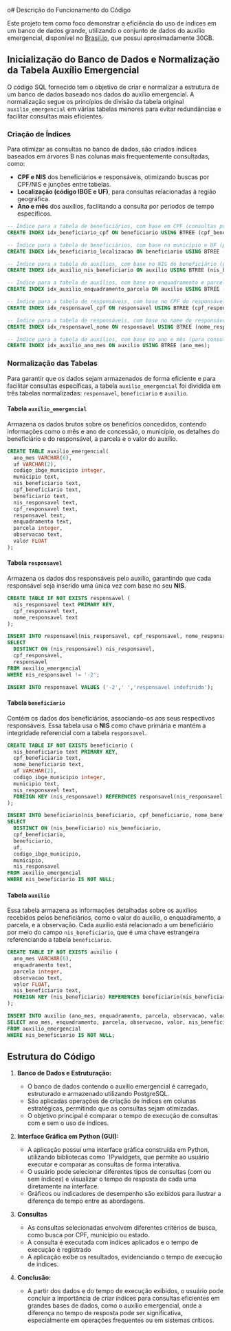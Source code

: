 o# Descrição do Funcionamento do Código

Este projeto tem como foco demonstrar a eficiência do uso de índices em um banco de dados grande, utilizando o conjunto de dados do auxílio emergencial, disponível no [Brasil.io](https://brasil.io/dataset/govbr/auxilio_emergencial/), que possui aproximadamente 30GB.




## Inicialização do Banco de Dados e Normalização da Tabela Auxílio Emergencial

O código SQL fornecido tem o objetivo de criar e normalizar a estrutura de um banco de dados baseado nos dados do auxílio emergencial. A normalização segue os princípios de divisão da tabela original `auxilio_emergencial` em várias tabelas menores para evitar redundâncias e facilitar consultas mais eficientes. 

### Criação de Índices

Para otimizar as consultas no banco de dados, são criados índices baseados em árvores B nas colunas mais frequentemente consultadas, como:

- **CPF e NIS** dos beneficiários e responsáveis, otimizando buscas por CPF/NIS e junções entre tabelas.
- **Localização (código IBGE e UF)**, para consultas relacionadas à região geográfica.
- **Ano e mês** dos auxílios, facilitando a consulta por períodos de tempo específicos.

```sql
-- Índice para a tabela de beneficiários, com base em CPF (consultas por CPF são comuns)
CREATE INDEX idx_beneficiario_cpf ON beneficiario USING BTREE (cpf_beneficiario);

-- Índice para a tabela de beneficiários, com base no município e UF (para consultas por localização)
CREATE INDEX idx_beneficiario_localizacao ON beneficiario USING BTREE (codigo_ibge_municipio, uf);

-- Índice para a tabela de auxílios, com base no NIS do beneficiário (para junções frequentes entre auxilio e beneficiário)
CREATE INDEX idx_auxilio_nis_beneficiario ON auxilio USING BTREE (nis_beneficiario);

-- Índice para a tabela de auxílios, com base no enquadramento e parcela (consultas específicas de auxílio)
CREATE INDEX idx_auxilio_enquadramento_parcela ON auxilio USING BTREE (enquadramento, parcela);

-- Índice para a tabela de responsáveis, com base no CPF do responsável
CREATE INDEX idx_responsavel_cpf ON responsavel USING BTREE (cpf_responsavel);

-- Índice para a tabela de responsáveis, com base no nome do responsável
CREATE INDEX idx_responsavel_nome ON responsavel USING BTREE (nome_responsavel);

-- Índice para a tabela de auxílios, com base no ano e mês (para consultas por período)
CREATE INDEX idx_auxilio_ano_mes ON auxilio USING BTREE (ano_mes);
```
### Normalização das Tabelas

Para garantir que os dados sejam armazenados de forma eficiente e para facilitar consultas específicas, a tabela `auxilio_emergencial` foi dividida em três tabelas normalizadas: `responsavel`, `beneficiario` e `auxilio`.

#### Tabela `auxilio_emergencial`

Armazena os dados brutos sobre os benefícios concedidos, contendo informações como o mês e ano de concessão, o município, os detalhes do beneficiário e do responsável, a parcela e o valor do auxílio.
```sql
CREATE TABLE auxilio_emergencial(
  ano_mes VARCHAR(6),
  uf VARCHAR(2),
  codigo_ibge_municipio integer,
  municipio text,
  nis_beneficiario text,
  cpf_beneficiario text,
  beneficiario text,
  nis_responsavel text, 
  cpf_responsavel text,
  responsavel text,
  enquadramento text,
  parcela integer,
  observacao text,
  valor FLOAT
);
```

#### Tabela `responsavel`
Armazena os dados dos responsáveis pelo auxílio, garantindo que cada responsável seja inserido uma única vez com base no seu **NIS**.

```sql
CREATE TABLE IF NOT EXISTS responsavel (
  nis_responsavel text PRIMARY KEY,
  cpf_responsavel text,
  nome_responsavel text
);

INSERT INTO responsavel(nis_responsavel, cpf_responsavel, nome_responsavel)
SELECT
  DISTINCT ON (nis_responsavel) nis_responsavel,
  cpf_responsavel,
  responsavel
FROM auxilio_emergencial
WHERE nis_responsavel != '-2';

INSERT INTO responsavel VALUES ('-2',' ','responsavel indefinido');

```

#### Tabela `beneficiario`
Contém os dados dos beneficiários, associando-os aos seus respectivos responsáveis. Essa tabela usa o **NIS** como chave primária e mantém a integridade referencial com a tabela `responsavel`.

```sql
CREATE TABLE IF NOT EXISTS beneficiario (
  nis_beneficiario text PRIMARY KEY,
  cpf_beneficiario text, 
  nome_beneficiario text,
  uf VARCHAR(2),
  codigo_ibge_municipio integer,
  municipio text,
  nis_responsavel text,
  FOREIGN KEY (nis_responsavel) REFERENCES responsavel(nis_responsavel)
);

INSERT INTO beneficiario(nis_beneficiario, cpf_beneficiario, nome_beneficiario, uf, codigo_ibge_municipio, municipio, nis_responsavel)
SELECT
  DISTINCT ON (nis_beneficiario) nis_beneficiario,
  cpf_beneficiario,
  beneficiario,
  uf,
  codigo_ibge_municipio,
  municipio,
  nis_responsavel
FROM auxilio_emergencial
WHERE nis_beneficiario IS NOT NULL;

```

#### Tabela `auxilio`
Essa tabela armazena as informações detalhadas sobre os auxílios recebidos pelos beneficiários, como o valor do auxílio, o enquadramento, a parcela, e a observação. Cada auxílio está relacionado a um beneficiário por meio do campo `nis_beneficiario`, que é uma chave estrangeira referenciando a tabela `beneficiario`.

```sql
CREATE TABLE IF NOT EXISTS auxilio (
  ano_mes VARCHAR(6),
  enquadramento text,
  parcela integer,
  observacao text,
  valor FLOAT,
  nis_beneficiario text,
  FOREIGN KEY (nis_beneficiario) REFERENCES beneficiario(nis_beneficiario)
);

INSERT INTO auxilio (ano_mes, enquadramento, parcela, observacao, valor, nis_beneficiario)
SELECT ano_mes, enquadramento, parcela, observacao, valor, nis_beneficiario
FROM auxilio_emergencial
WHERE nis_beneficiario IS NOT NULL;

```
## Estrutura do Código

1. **Banco de Dados e Estruturação:**
   - O banco de dados contendo o auxílio emergencial é carregado, estruturado e armazenado utilizando PostgreSQL.
   - São aplicadas operações de criação de índices em colunas estratégicas, permitindo que as consultas sejam otimizadas.
   - O objetivo principal é comparar o tempo de execução de consultas com e sem o uso de índices.

2. **Interface Gráfica em Python (GUI):**
   - A aplicação possui uma interface gráfica construída em Python, utilizando bibliotecas como `IPywidgets, que permite ao usuário executar e comparar as consultas de forma interativa.
   - O usuário pode selecionar diferentes tipos de consultas (com ou sem índices) e visualizar o tempo de resposta de cada uma diretamente na interface.
   - Gráficos ou indicadores de desempenho são exibidos para ilustrar a diferença de tempo entre as abordagens.

3. **Consultas**
   - As consultas selecionadas envolvem diferentes critérios de busca, como busca por CPF, município ou estado.
   - A consulta é executada com índices aplicados e o tempo de execução é registrado
   - A aplicação exibe os resultados, evidenciando o tempo de execução de índices.

4. **Conclusão:**
   - A partir dos dados e do tempo de execução exibidos, o usuário pode concluir a importância de criar índices para consultas eficientes em grandes bases de dados, como o auxílio emergencial, onde a diferença no tempo de resposta pode ser significativa, especialmente em operações frequentes ou em sistemas críticos.
